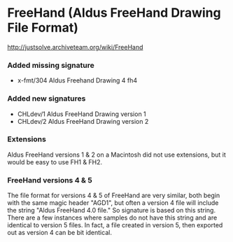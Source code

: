 # FreeHand (Aldus FreeHand Drawing File Format)

http://justsolve.archiveteam.org/wiki/FreeHand

### Added missing signature
* x-fmt/304	Aldus Freehand Drawing	4	fh4

### Added new signatures
* CHLdev/1 Aldus FreeHand Drawing version 1
* CHLdev/2 Aldus FreeHand Drawing version 2

### Extensions
Aldus FreeHand versions 1 & 2 on a Macintosh did not use extensions, but it would be easy to use FH1 & FH2.

### FreeHand versions 4 & 5
The file format for versions 4 & 5 of FreeHand are very similar, both begin with the same magic header "AGD1", but often a version 4 file will include the string "Aldus FreeHand 4.0 file." So signature is based on this string. There are a few instances where samples do not have this string and are identical to version 5 files. In fact, a file created in version 5, then exported out as version 4 can be bit identical. 
